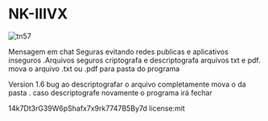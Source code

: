 # NK-IIIVX
![tn57](https://user-images.githubusercontent.com/101123260/157138028-971527a3-77a5-4901-aebe-ce3083f204a8.png)



Mensagem em chat Seguras evitando redes publicas e aplicativos inseguros .Arquivos seguros criptografa e descriptografa arquivos txt e pdf. mova o arquivo .txt ou .pdf para pasta do  programa


Version 1.6 bug ao descriptografar o arquivo completamente  mova o da pasta . caso descriptografe novamente o programa irá fechar<br/>



14k7Dt3rG39W6pShafx7x9rk7747B5By7d
license:mit












